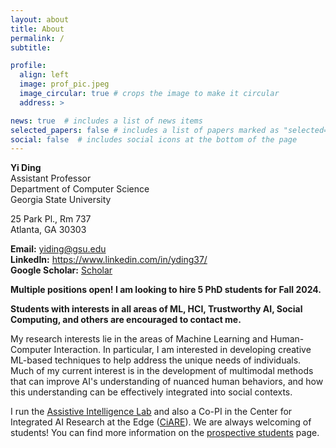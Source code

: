 ```yaml
---
layout: about
title: About
permalink: /
subtitle: 

profile:
  align: left
  image: prof_pic.jpeg
  image_circular: true # crops the image to make it circular
  address: >

news: true  # includes a list of news items
selected_papers: false # includes a list of papers marked as "selected={true}"
social: false  # includes social icons at the bottom of the page
---
```



**Yi Ding** \
Assistant Professor \
Department of Computer Science \
Georgia State University <br />

25 Park Pl., Rm 737 \
Atlanta, GA 30303 <br />

**Email:** <a href="mailto:yiding@gsu.edu">yiding@gsu.edu</a> \
**LinkedIn:** <a href="https://www.linkedin.com/in/yding37/">https://www.linkedin.com/in/yding37/</a> \
**Google Scholar:** <a href="https://scholar.google.com/citations?user=SmPIO90AAAAJ&hl=en">Scholar</a>

**Multiple positions open! I am looking to hire 5 PhD students for Fall 2024.**

**Students with interests in all areas of ML, HCI, Trustworthy AI, Social Computing, and others are encouraged to contact me.**

My research interests lie in the areas of Machine Learning and Human-Computer Interaction. In particular,
I am interested in developing creative ML-based techniques to help address the unique needs of individuals. 
Much of my current interest is in the development of multimodal methods that can 
improve AI's understanding of nuanced human behaviors, and how this understanding can be effectively integrated into social contexts.

I run the [Assistive Intelligence Lab](/lab) and also a Co-PI in the Center for Integrated AI Research at the Edge (<a href="https://titan.cs.gsu.edu/~ciare/">CiARE</a>). We are always welcoming of students! You can find more information on the [prospective students](/students) page. 



